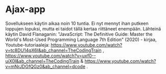 # Ajax-app

Sovellukseen käytin aikaa noin 10 tuntia. Ei nyt mennyt ihan putkeen loppujen lopuksi, mutta ei taidot tällä kertaa riittäneet enempään.
Lähteinä käytin David Flanaganin: "JavaScript: The Definitive Guide: Master the World's Most-Used Programming Language 7th Edition" (2020) - kirjaa, Youtube-tutoriaaleja: https://www.youtube.com/watch?v=tc8DU14qX6I&ab_channel=TheCodingTrain , https://www.youtube.com/watch?v=uxf0--uiX0I&ab_channel=TheCodingTrain & https://www.youtube.com/watch?v=mNrJDGfQGz0&ab_channel=dcode . 


